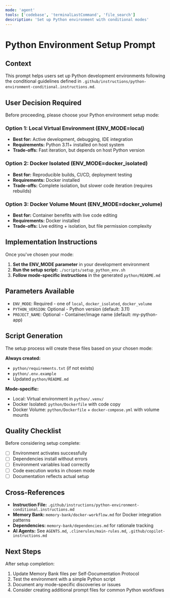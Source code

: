 ```yaml
---
mode: 'agent'
tools: ['codebase', 'terminalLastCommand', 'file_search']
description: 'Set up Python environment with conditional modes'
---
```


# Python Environment Setup Prompt

## Context

This prompt helps users set up Python development environments following the conditional guidelines defined in `.github/instructions/python-environment-conditional.instructions.md`.

## User Decision Required

Before proceeding, please choose your Python environment setup mode:

### Option 1: Local Virtual Environment (ENV_MODE=local)
- **Best for:** Active development, debugging, IDE integration
- **Requirements:** Python 3.11+ installed on host system
- **Trade-offs:** Fast iteration, but depends on host Python version

### Option 2: Docker Isolated (ENV_MODE=docker_isolated)  
- **Best for:** Reproducible builds, CI/CD, deployment testing
- **Requirements:** Docker installed
- **Trade-offs:** Complete isolation, but slower code iteration (requires rebuilds)

### Option 3: Docker Volume Mount (ENV_MODE=docker_volume)
- **Best for:** Container benefits with live code editing
- **Requirements:** Docker installed
- **Trade-offs:** Live editing + isolation, but file permission complexity

## Implementation Instructions

Once you've chosen your mode:

1. **Set the ENV_MODE parameter** in your development environment
2. **Run the setup script:** `./scripts/setup_python_env.sh`
3. **Follow mode-specific instructions** in the generated `python/README.md`

## Parameters Available

- `ENV_MODE`: Required - one of `local`, `docker_isolated`, `docker_volume`
- `PYTHON_VERSION`: Optional - Python version (default: 3.11)
- `PROJECT_NAME`: Optional - Container/image name (default: my-python-app)

## Script Generation

The setup process will create these files based on your chosen mode:

**Always created:**
- `python/requirements.txt` (if not exists)
- `python/.env.example`
- Updated `python/README.md`

**Mode-specific:**
- Local: Virtual environment in `python/.venv/`
- Docker Isolated: `python/Dockerfile` with code copy
- Docker Volume: `python/Dockerfile` + `docker-compose.yml` with volume mounts

## Quality Checklist

Before considering setup complete:
- [ ] Environment activates successfully
- [ ] Dependencies install without errors
- [ ] Environment variables load correctly
- [ ] Code execution works in chosen mode
- [ ] Documentation reflects actual setup

## Cross-References

- **Instruction File:** `.github/instructions/python-environment-conditional.instructions.md`
- **Memory Bank:** `memory-bank/docker-workflow.md` for Docker integration patterns
- **Dependencies:** `memory-bank/dependencies.md` for rationale tracking
- **AI Agents:** See `AGENTS.md`, `.clinerules/main-rules.md`, `.github/copilot-instructions.md`

## Next Steps

After setup completion:
1. Update Memory Bank files per Self-Documentation Protocol
2. Test the environment with a simple Python script
3. Document any mode-specific discoveries or issues
4. Consider creating additional prompt files for common Python workflows
